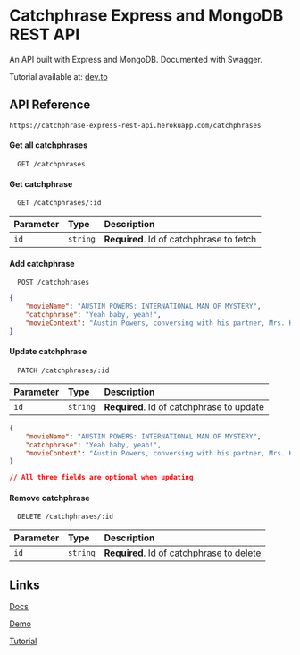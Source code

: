 
# Catchphrase Express and MongoDB REST API

An API built with Express and MongoDB. Documented with Swagger.

Tutorial available at: [dev.to](https://dev.to/mikefmeyer/build-a-node-js-express-rest-api-with-mongodb-and-swagger-3de9)


## API Reference

```http
https://catchphrase-express-rest-api.herokuapp.com/catchphrases
```

#### Get all catchphrases

```http
  GET /catchphrases
```

#### Get catchphrase

```http
  GET /catchphrases/:id
```

| Parameter | Type     | Description                       |
| :-------- | :------- | :-------------------------------- |
| `id`      | `string` | **Required**. Id of catchphrase to fetch |


#### Add catchphrase

```http
  POST /catchphrases
```


```json
{
	"movieName": "AUSTIN POWERS: INTERNATIONAL MAN OF MYSTERY",
	"catchphrase": "Yeah baby, yeah!",
	"movieContext": "Austin Powers, conversing with his partner, Mrs. Kensington"
}

```

#### Update catchphrase

```http
  PATCH /catchphrases/:id
```

| Parameter | Type     | Description                       |
| :-------- | :------- | :-------------------------------- |
| `id`      | `string` | **Required**. Id of catchphrase to update |


```json
{
	"movieName": "AUSTIN POWERS: INTERNATIONAL MAN OF MYSTERY",
	"catchphrase": "Yeah baby, yeah!",
	"movieContext": "Austin Powers, conversing with his partner, Mrs. Kensington"
}

// All three fields are optional when updating

```

#### Remove catchphrase

```http
  DELETE /catchphrases/:id
```

| Parameter | Type     | Description                       |
| :-------- | :------- | :-------------------------------- |
| `id`      | `string` | **Required**. Id of catchphrase to delete |


## Links

[Docs](https://catchphrase-express-rest-api.herokuapp.com/)

[Demo](https://catchphrase-express-rest-api.herokuapp.com/catchphrases)

[Tutorial](https://dev.to/mikefmeyer/build-a-node-js-express-rest-api-with-mongodb-and-swagger-3de9)

